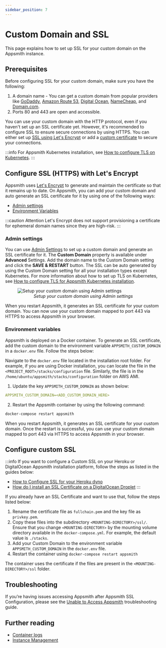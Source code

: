 ```yaml
---
sidebar_position: 7
---
```

# Custom Domain and SSL

This page explains how to set up SSL for your custom domain on the Appsmith instance.

<VideoEmbed host="youtube" videoId="0llo1exi4IY" title="How To Self-Host Appsmith With A Custom Domain" caption="Set up SSL for your Custom Domain on your self-hosted Appsmith Instance"/>

## Prerequisites
Before configuring SSL for your custom domain, make sure you have the following:
1. A domain name - You can get a custom domain from popular providers like [GoDaddy](https://in.godaddy.com/help/create-a-subdomain-4080), [Amazon Route 53](https://aws.amazon.com/premiumsupport/knowledge-center/create-subdomain-route-53/), [Digital Ocean](https://www.digitalocean.com/docs/networking/dns/how-to/add-subdomain/), [NameCheap](https://www.namecheap.com/support/knowledgebase/article.aspx/9776/2237/how-to-create-a-subdomain-for-my-domain), and [Domain.com](https://www.domain.com/help/article/domain-management-how-to-update-subdomains).
2. Ports 80 and 443 are open and accessible.

You can use your custom domain with the HTTP protocol, even if you haven't set up an SSL certificate yet. However, it's recommended to configure SSL to ensure secure connections by using HTTPS. You can either set up [SSL using Let's Encrypt](#configure-ssl-with-lets-encrypt) or add a [custom certificate](#configure-custom-ssl) to secure your connections.


:::info
For Appsmith Kubernetes installation, see [How to configure TLS on Kubernetes](/getting-started/setup/instance-configuration/custom-domain/configure-tls).
:::

## Configure SSL (HTTPS) with Let's Encrypt
Appsmith uses [Let's Encrypt](https://letsencrypt.org) to generate and maintain the certificate so that it remains up to date. On Appsmith, you can add your custom domain and auto generate an SSL certificate for it by using one of the following ways:

* [Admin settings](#admin-settings)
* [Environment Variables](#environment-variables)

:::caution Attention
Let's Encrypt does not support provisioning a certificate for ephemeral domain names since they are high-risk.
:::

### Admin settings

You can use [Admin Settings](/getting-started/setup/instance-configuration#admin-settings) to set up a custom domain and generate an SSL certificate for it. The **Custom Domain** property is available under **Advanced** Settings. Add the domain name to the Custom Domain setting and click the **SAVE & RESTART** button. The SSL can be auto generated by using the Custom Domain setting for all your installation types except Kubernetes. For more information about how to set up TLS on Kubernetes, see [How to configure TLS for Appsmith Kubernetes installation](/getting-started/setup/instance-configuration/custom-domain/configure-tls).


<figure>
  <img src="/img/setup-custom-domain-using-admin-settings.png" style= {{width:"700px", height:"auto"}} alt="Setup your custom domain using Admin settings"/>
  <figcaption align = "center"><i>Setup your custom domain using Admin settings</i></figcaption>
</figure>

When you restart Appsmith, it generates an SSL certificate for your custom domain. You can now use your custom domain mapped to port 443 via HTTPS to access Appsmith in your browser.

### Environment variables
Appsmith is deployed on a Docker container. To generate an SSL certificate, add the custom domain to the environment variable `APPSMITH_CUSTOM_DOMAIN` in a `docker.env` file. Follow the steps below:

Navigate to the `docker.env` file located in the installation root folder. For example, if you are using Docker installation, you can locate the file in the `<PROJECT_ROOT>/stacks/configuration` file. Similarly, the file is in the `/home/ubuntu/appsmith/stacks/configuration` folder on AWS AMI.
1. Update the key `APPSMITH_CUSTOM_DOMAIN` as shown below:

```yaml
APPSMITH_CUSTOM_DOMAIN=<ADD_CUSTOM_DOMAIN_HERE>
```
2. Restart the Appsmith container by using the following command:

```bash
docker-compose restart appsmith
```
When you restart Appsmith, it generates an SSL certificate for your custom domain. Once the restart is successful, you can use your custom domain mapped to port 443 via HTTPS to access Appsmith in your browser.

## Configure custom SSL

:::info
If you want to configure a Custom SSL on your Heroku or DigitalOcean Appsmith installation platform, follow the steps as listed in the guides below:
* [How to Configure SSL for your Heroku dyno](https://devcenter.heroku.com/articles/ssl)
* [How do I install an SSL Certificate on a DigitalOcean Droplet](https://docs.digitalocean.com/support/how-do-i-install-an-ssl-certificate-on-a-droplet/)
:::

If you already have an SSL Certificate and want to use that, follow the steps listed below:

1. Rename the certificate file as `fullchain.pem` and the key file as `privkey.pem`.
2. Copy these files into the subdirectory `<MOUNTING-DIRECTORY>/ssl/`. Ensure that you change `<MOUNTING-DIRECTORY>` by the mounting volume directory available in the `docker-compose.yml`. For example, the default value is `./stacks`.
3. Add your Custom Domain to the environment variable `APPSMITH_CUSTOM_DOMAIN` in the `docker.env` file.
4. Restart the container using `docker-compose restart appsmith`

The container uses the certificate if the files are present in the `<MOUNTING-DIRECTORY>/ssl` folder.


## Troubleshooting

If you’re having issues accessing Appsmith after Appsmith SSL Configuration, please see the [Unable to Access Appsmith](/help-and-support/troubleshooting-guide/deployment-errors#unable-to-access-appsmith) troubleshooting guide. 

## Further reading
- [Container logs](/learning-and-resources/how-to-guides/how-to-get-container-logs)
- [Instance Management](/getting-started/setup/instance-management) 
